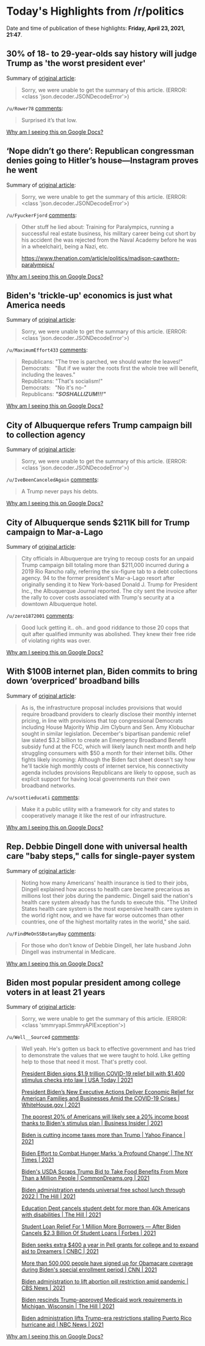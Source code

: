 # Today's Highlights from /r/politics

Date and time of publication of these highlights: **Friday, April 23, 2021, 21:47**.

## 30% of 18- to 29-year-olds say history will judge Trump as 'the worst president ever'

Summary of [original article](https://www.businessinsider.com/percent-18-to-29-year-olds-say-trump-worst-president-2021-4):

> Sorry, we were unable to get the summary of this article. (ERROR: <class 'json.decoder.JSONDecodeError'>)

`/u/Rower78` [comments](https://www.reddit.com/r/politics/comments/mx79ne/30_of_18_to_29yearolds_say_history_will_judge/):

> Surprised it’s that low.

[Why am I seeing this on Google Docs?](https://docs.google.com/document/d/1Dc6We63vOXIZsc0op-Bt4abqkYjXzOigalQqFxmvvbM/edit?usp=sharing)

## ‘Nope didn’t go there’: Republican congressman denies going to Hitler’s house—Instagram proves he went

Summary of [original article](https://www.dailydot.com/debug/video-madison-cawthorn-hitler-house/):

> Sorry, we were unable to get the summary of this article. (ERROR: <class 'json.decoder.JSONDecodeError'>)

`/u/FyuckerFjord` [comments](https://www.reddit.com/r/politics/comments/mx3cxm/nope_didnt_go_there_republican_congressman_denies/):

> Other stuff he lied about: Training for Paralympics, running a successful real estate business, his military career being cut short by his accident (he was rejected from the Naval Academy before he was in a wheelchair), being a Nazi, etc.
> 
> https://www.thenation.com/article/politics/madison-cawthorn-paralympics/

[Why am I seeing this on Google Docs?](https://docs.google.com/document/d/1Dc6We63vOXIZsc0op-Bt4abqkYjXzOigalQqFxmvvbM/edit?usp=sharing)

## Biden's 'trickle-up' economics is just what America needs

Summary of [original article](https://thehill.com/opinion/finance/550007-bidens-trickle-up-economics-is-just-what-america-needs):

> Sorry, we were unable to get the summary of this article. (ERROR: <class 'json.decoder.JSONDecodeError'>)

`/u/MaximumEffort433` [comments](https://www.reddit.com/r/politics/comments/mx6z9c/bidens_trickleup_economics_is_just_what_america/):

> Republicans: "The tree is parched, we should water the leaves!"  
> Democrats: &nbsp; "But if we water the roots first the whole tree will benefit, including the leaves."  
> Republicans:  "That's socialism!"  
> Democrats: &nbsp; "No it's no-"  
> Republicans: ***"SOSHALLIZUM!!!"***

[Why am I seeing this on Google Docs?](https://docs.google.com/document/d/1Dc6We63vOXIZsc0op-Bt4abqkYjXzOigalQqFxmvvbM/edit?usp=sharing)

## City of Albuquerque refers Trump campaign bill to collection agency

Summary of [original article](https://www.kob.com/albuquerque-news/city-of-albuquerque-refers-trump-campaign-bill-to-collection-agency/6083948/?cat=504&utm_source=fark&utm_medium=website&utm_content=link&ICID=ref_fark):

> Sorry, we were unable to get the summary of this article. (ERROR: <class 'json.decoder.JSONDecodeError'>)

`/u/IveBeenCanceledAgain` [comments](https://www.reddit.com/r/politics/comments/mwx8ay/city_of_albuquerque_refers_trump_campaign_bill_to/):

> A Trump never pays his debts.

[Why am I seeing this on Google Docs?](https://docs.google.com/document/d/1Dc6We63vOXIZsc0op-Bt4abqkYjXzOigalQqFxmvvbM/edit?usp=sharing)

## City of Albuquerque sends $211K bill for Trump campaign to Mar-a-Lago

Summary of [original article](https://www.axios.com/albuquerque-trump-campaign-collections-ce472af2-e197-4651-9406-be58f59f6cb4.html):

> City officials in Albuquerque are trying to recoup costs for an unpaid Trump campaign bill totaling more than $211,000 incurred during a 2019 Rio Rancho rally, referring the six-figure tab to a debt collections agency. 94 to the former president's Mar-a-Lago resort after originally sending it to New York-based Donald J. Trump for President Inc., the Albuquerque Journal reported. The city sent the invoice after the rally to cover costs associated with Trump's security at a downtown Albuquerque hotel.

`/u/zero1872001` [comments](https://www.reddit.com/r/politics/comments/mx7xvl/city_of_albuquerque_sends_211k_bill_for_trump/):

> Good luck getting it.. oh.. and good riddance to those 20 cops that quit after qualified immunity was abolished. They knew their free ride of violating rights was over.

[Why am I seeing this on Google Docs?](https://docs.google.com/document/d/1Dc6We63vOXIZsc0op-Bt4abqkYjXzOigalQqFxmvvbM/edit?usp=sharing)

## With $100B internet plan, Biden commits to bring down ‘overpriced’ broadband bills

Summary of [original article](https://www.politico.com/news/2021/03/31/biden-internet-broadband-bills-478734):

> As is, the infrastructure proposal includes provisions that would require broadband providers to clearly disclose their monthly internet pricing, in line with provisions that top congressional Democrats including House Majority Whip Jim Clyburn and Sen. Amy Klobuchar sought in similar legislation. December's bipartisan pandemic relief law slated $3.2 billion to create an Emergency Broadband Benefit subsidy fund at the FCC, which will likely launch next month and help struggling consumers with $50 a month for their internet bills. Other fights likely incoming: Although the Biden fact sheet doesn't say how he'll tackle high monthly costs of internet service, his connectivity agenda includes provisions Republicans are likely to oppose, such as explicit support for having local governments run their own broadband networks.

`/u/scottieducati` [comments](https://www.reddit.com/r/politics/comments/mx1fgb/with_100b_internet_plan_biden_commits_to_bring/):

> Make it a public utility with a framework for city and states to cooperatively manage it like the rest of our infrastructure.

[Why am I seeing this on Google Docs?](https://docs.google.com/document/d/1Dc6We63vOXIZsc0op-Bt4abqkYjXzOigalQqFxmvvbM/edit?usp=sharing)

## Rep. Debbie Dingell done with universal health care "baby steps," calls for single-payer system

Summary of [original article](https://www.newsweek.com/rep-debbie-dingell-done-universal-health-care-baby-steps-calls-single-payer-system-1586067):

> Noting how many Americans' health insurance is tied to their jobs, Dingell explained how access to health care became precarious as millions lost their jobs during the pandemic. Dingell said the nation's health care system already has the funds to execute this. "The United States health care system is the most expensive health care system in the world right now, and we have far worse outcomes than other countries, one of the highest mortality rates in the world," she said.

`/u/FindMeOnSSBotanyBay` [comments](https://www.reddit.com/r/politics/comments/mx2p59/rep_debbie_dingell_done_with_universal_health/):

> For those who don’t know of Debbie Dingell, her late husband John Dingell was instrumental in Medicare.

[Why am I seeing this on Google Docs?](https://docs.google.com/document/d/1Dc6We63vOXIZsc0op-Bt4abqkYjXzOigalQqFxmvvbM/edit?usp=sharing)

## Biden most popular president among college voters in at least 21 years

Summary of [original article](https://www.independent.co.uk/news/world/americas/us-politics/biden-popularity-poll-young-people-b1836603.html):

> Sorry, we were unable to get the summary of this article. (ERROR: <class 'smmryapi.SmmryAPIException'>)

`/u/Well__Sourced` [comments](https://www.reddit.com/r/politics/comments/mx2z0y/biden_most_popular_president_among_college_voters/):

> Well yeah.  He's gotten us back to effective government and has tried to demonstrate the values that we were taught to hold.  Like getting help to those that need it most.  That's pretty cool. 
> 
> [President Biden signs $1.9 trillion COVID-19 relief bill with $1,400 stimulus checks into law | USA Today | 2021](https://www.usatoday.com/story/news/politics/2021/03/11/joe-biden-signs-covid-19-relief-bill-stimulus-checks-into-law/4647894001/)
> 
> [President Biden’s New Executive Actions Deliver Economic Relief for American Families and Businesses Amid the COVID-19 Crises | WhiteHouse.gov | 2021](https://www.whitehouse.gov/briefing-room/statements-releases/2021/01/22/fact-sheet-president-bidens-new-executive-actions-deliver-economic-relief-for-american-families-and-businesses-amid-the-covid-19-crises/)
> 
> [The poorest 20% of Americans will likely see a 20% income boost thanks to Biden's stimulus plan | Business Insider | 2021](https://www.businessinsider.com/poorest-20-of-americans-will-see-20-income-boost-under-stimulus-bill?utm_source=reddit.com)
> 
> 
> [Biden is cutting income taxes more than Trump | Yahoo Finance | 2021](https://finance.yahoo.com/news/biden-is-cutting-taxes-more-than-trump-did-161045318.html)
> 
> [Biden Effort to Combat Hunger Marks ‘a Profound Change’ | The NY Times | 2021](https://www.nytimes.com/2021/04/04/us/politics/biden-hunger-programs.html?action=click&module=Top%20Stories&pgtype=Homepage)
> 
> [Biden's USDA Scraps Trump Bid to Take Food Benefits From More Than a Million People | CommonDreams.org | 2021](https://www.commondreams.org/news/2021/03/25/applause-biden-usda-scraps-trump-bid-take-food-benefits-more-million-people)
> 
> 
> [Biden administration extends universal free school lunch through 2022 | The Hill | 2021](https://thehill.com/regulation/administration/549310-biden-administration-extends-universal-free-school-lunch-through)
> 
> 
> [Education Dept cancels student debt for more than 40k Americans with disabilities | The Hill | 2021](https://thehill.com/changing-america/enrichment/education/545846-education-dept-cancels-student-debt-for-more-than-40000)
> 
> [Student Loan Relief For 1 Million More Borrowers — After Biden Cancels $2.3 Billion Of Student Loans | Forbes | 2021](https://www.forbes.com/sites/zackfriedman/2021/04/01/biden-grants-student-loan-relief-to-1-million-more-borrowers-but-its-not-exactly-student-loan-cancellation/?sh=4cc115cd3594)
> 
> 
> [Biden seeks extra $400 a year in Pell grants for college and to expand aid to Dreamers | CNBC | 2021](https://www.cnbc.com/2021/04/09/biden-seeks-extra-pell-grant-money-for-college-and-expand-aid-to-dreamers.html)
> 
> [More than 500,000 people have signed up for Obamacare coverage during Biden's special enrollment period | CNN | 2021](https://www.cnn.com/2021/04/07/politics/obamacare-enrollment-biden/index.html)
> 
> 
> [Biden administration to lift abortion pill restriction amid pandemic | CBS News | 2021](https://www.cbsnews.com/news/abortion-pill-restrictions-lifted-pandemic-fda/)
> 
> [Biden rescinds Trump-approved Medicaid work requirements in Michigan, Wisconsin | The Hill | 2021](https://thehill.com/policy/healthcare/547105-biden-rescinds-trump-approved-medicaid-work-requirements-in-michigan)
> 
> 
> [Biden administration lifts Trump-era restrictions stalling Puerto Rico hurricane aid | NBC News | 2021](https://www.nbcnews.com/news/amp/ncna1264672)

[Why am I seeing this on Google Docs?](https://docs.google.com/document/d/1Dc6We63vOXIZsc0op-Bt4abqkYjXzOigalQqFxmvvbM/edit?usp=sharing)

